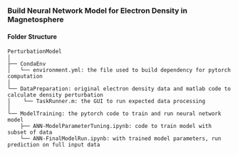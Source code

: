 ### Build Neural Network Model for Electron Density in Magnetosphere

#### Folder Structure
```
PerturbationModel
│
├── CondaEnv
│   └── environment.yml: the file used to build dependency for pytorch computation
│
└── DataPreparation: original electron density data and matlab code to calculate density perturbation
│    └── TaskRunner.m: the GUI to run expected data processing
│
└── ModelTraining: the pytorch code to train and run neural network model
    ├── ANN-ModelParameterTuning.ipynb: code to train model with subset of data
    └── ANN-FinalModelRun.ipynb: with trained model parameters, run prediction on full input data
```